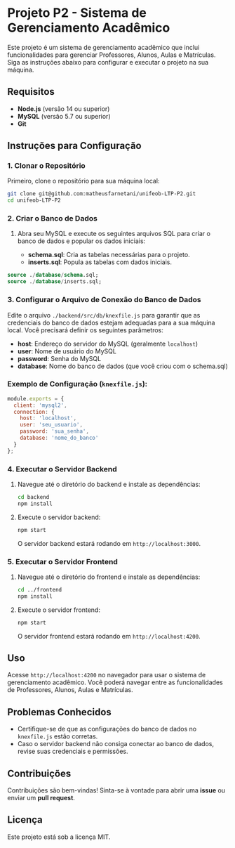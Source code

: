 # Projeto P2 - Sistema de Gerenciamento Acadêmico

Este projeto é um sistema de gerenciamento acadêmico que inclui funcionalidades para gerenciar Professores, Alunos, Aulas e Matrículas. Siga as instruções abaixo para configurar e executar o projeto na sua máquina.

## Requisitos

- **Node.js** (versão 14 ou superior)
- **MySQL** (versão 5.7 ou superior)
- **Git**

## Instruções para Configuração

### 1. Clonar o Repositório

Primeiro, clone o repositório para sua máquina local:

```bash
git clone git@github.com:matheusfarnetani/unifeob-LTP-P2.git
cd unifeob-LTP-P2
```

### 2. Criar o Banco de Dados

1. Abra seu MySQL e execute os seguintes arquivos SQL para criar o banco de dados e popular os dados iniciais:

   - **schema.sql**: Cria as tabelas necessárias para o projeto.
   - **inserts.sql**: Popula as tabelas com dados iniciais.

```sql
source ./database/schema.sql;
source ./database/inserts.sql;
```

### 3. Configurar o Arquivo de Conexão do Banco de Dados

Edite o arquivo `./backend/src/db/knexfile.js` para garantir que as credenciais do banco de dados estejam adequadas para a sua máquina local. Você precisará definir os seguintes parâmetros:

- **host**: Endereço do servidor do MySQL (geralmente `localhost`)
- **user**: Nome de usuário do MySQL
- **password**: Senha do MySQL
- **database**: Nome do banco de dados (que você criou com o schema.sql)

### Exemplo de Configuração (`knexfile.js`):

```javascript
module.exports = {
  client: 'mysql2',
  connection: {
    host: 'localhost',
    user: 'seu_usuario',
    password: 'sua_senha',
    database: 'nome_do_banco'
  }
};
```

### 4. Executar o Servidor Backend

1. Navegue até o diretório do backend e instale as dependências:

   ```bash
   cd backend
   npm install
   ```

2. Execute o servidor backend:

   ```bash
   npm start
   ```

   O servidor backend estará rodando em `http://localhost:3000`.

### 5. Executar o Servidor Frontend

1. Navegue até o diretório do frontend e instale as dependências:

   ```bash
   cd ../frontend
   npm install
   ```

2. Execute o servidor frontend:

   ```bash
   npm start
   ```

   O servidor frontend estará rodando em `http://localhost:4200`.

## Uso

Acesse `http://localhost:4200` no navegador para usar o sistema de gerenciamento acadêmico. Você poderá navegar entre as funcionalidades de Professores, Alunos, Aulas e Matrículas.

## Problemas Conhecidos
- Certifique-se de que as configurações do banco de dados no `knexfile.js` estão corretas.
- Caso o servidor backend não consiga conectar ao banco de dados, revise suas credenciais e permissões.

## Contribuições
Contribuições são bem-vindas! Sinta-se à vontade para abrir uma **issue** ou enviar um **pull request**.

## Licença
Este projeto está sob a licença MIT.

